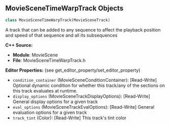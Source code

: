 ## MovieSceneTimeWarpTrack Objects

```python
class MovieSceneTimeWarpTrack(MovieSceneTrack)
```

A track that can be added to any sequence to affect the playback position and speed of that sequence and all its subsequences

**C++ Source:**

- **Module**: MovieScene
- **File**: MovieSceneTimeWarpTrack.h

**Editor Properties:** (see get_editor_property/set_editor_property)

- ``condition_container`` (MovieSceneConditionContainer):  [Read-Write] Optional dynamic condition for whether this track/any of the sections on this track evaluates at runtime.
- ``display_options`` (MovieSceneTrackDisplayOptions):  [Read-Write] General display options for a given track
- ``eval_options`` (MovieSceneTrackEvalOptions):  [Read-Write] General evaluation options for a given track
- ``track_tint`` (Color):  [Read-Write] This track's tint color

<a id="unreal.MovieSceneBuiltInEasingFunction"></a>